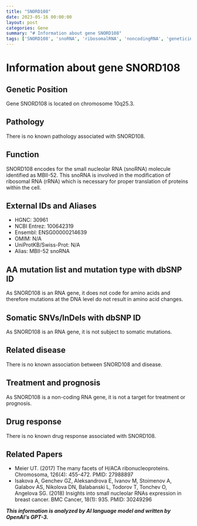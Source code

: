 ```yaml
---
title: "SNORD108"
date: 2023-05-16 00:00:00
layout: post
categories: Gene
summary: "# Information about gene SNORD108"
tags: ['SNORD108', 'snoRNA', 'ribosomalRNA', 'noncodingRNA', 'geneticinformation', 'chromosome10', 'genefunction', 'relatedpapers']
---
```


# Information about gene SNORD108

## Genetic Position
Gene SNORD108 is located on chromosome 10q25.3.

## Pathology
There is no known pathology associated with SNORD108.

## Function
SNORD108 encodes for the small nucleolar RNA (snoRNA) molecule identified as MBII-52. This snoRNA is involved in the modification of ribosomal RNA (rRNA) which is necessary for proper translation of proteins within the cell.

## External IDs and Aliases
- HGNC: 30961
- NCBI Entrez: 100642319
- Ensembl: ENSG00000214639
- OMIM: N/A
- UniProtKB/Swiss-Prot: N/A
- Alias: MBII-52 snoRNA

## AA mutation list and mutation type with dbSNP ID
As SNORD108 is an RNA gene, it does not code for amino acids and therefore mutations at the DNA level do not result in amino acid changes.

## Somatic SNVs/InDels with dbSNP ID
As SNORD108 is an RNA gene, it is not subject to somatic mutations.

## Related disease
There is no known association between SNORD108 and disease.

## Treatment and prognosis
As SNORD108 is a non-coding RNA gene, it is not a target for treatment or prognosis.

## Drug response
There is no known drug response associated with SNORD108.

## Related Papers
- Meier UT. (2017) The many facets of H/ACA ribonucleoproteins. Chromosoma, 126(4): 455-472. PMID: 27988897
- Isakova A, Genchev GZ, Aleksandrova E, Ivanov M, Stoimenov A, Galabov AS, Nikolova DN, Balabanski L, Todorov T, Tonchev O, Angelova SG. (2018) Insights into small nucleolar RNAs expression in breast cancer. BMC Cancer, 18(1): 935. PMID: 30249296

**_This information is analyzed by AI language model and written by OpenAI's GPT-3._**